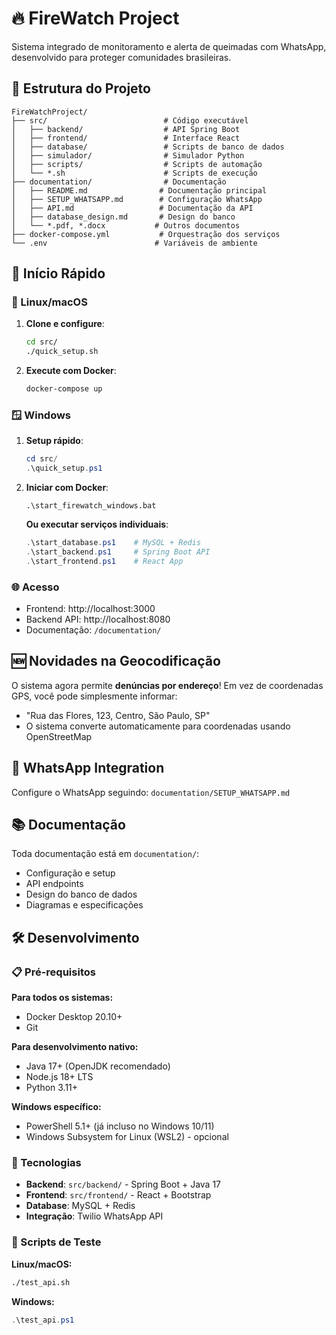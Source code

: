 # 🔥 FireWatch Project

Sistema integrado de monitoramento e alerta de queimadas com WhatsApp, desenvolvido para proteger comunidades brasileiras.

## 📁 Estrutura do Projeto

```
FireWatchProject/
├── src/                          # Código executável
│   ├── backend/                  # API Spring Boot
│   ├── frontend/                 # Interface React
│   ├── database/                 # Scripts de banco de dados
│   ├── simulador/                # Simulador Python
│   ├── scripts/                  # Scripts de automação
│   └── *.sh                      # Scripts de execução
├── documentation/                # Documentação
│   ├── README.md                # Documentação principal
│   ├── SETUP_WHATSAPP.md        # Configuração WhatsApp
│   ├── API.md                   # Documentação da API
│   ├── database_design.md       # Design do banco
│   └── *.pdf, *.docx           # Outros documentos
├── docker-compose.yml           # Orquestração dos serviços
└── .env                        # Variáveis de ambiente
```

## 🚀 Início Rápido

### 🐧 Linux/macOS
1. **Clone e configure**:
   ```bash
   cd src/
   ./quick_setup.sh
   ```

2. **Execute com Docker**:
   ```bash
   docker-compose up
   ```

### 🪟 Windows
1. **Setup rápido**:
   ```powershell
   cd src/
   .\quick_setup.ps1
   ```

2. **Iniciar com Docker**:
   ```batch
   .\start_firewatch_windows.bat
   ```

   **Ou executar serviços individuais**:
   ```powershell
   .\start_database.ps1    # MySQL + Redis
   .\start_backend.ps1     # Spring Boot API
   .\start_frontend.ps1    # React App
   ```

### 🌐 Acesso
- Frontend: http://localhost:3000
- Backend API: http://localhost:8080
- Documentação: `/documentation/`

## 🆕 Novidades na Geocodificação

O sistema agora permite **denúncias por endereço**! Em vez de coordenadas GPS, você pode simplesmente informar:
- "Rua das Flores, 123, Centro, São Paulo, SP"
- O sistema converte automaticamente para coordenadas usando OpenStreetMap

## 📱 WhatsApp Integration

Configure o WhatsApp seguindo: `documentation/SETUP_WHATSAPP.md`

## 📚 Documentação

Toda documentação está em `documentation/`:
- Configuração e setup
- API endpoints  
- Design do banco de dados
- Diagramas e especificações

## 🛠️ Desenvolvimento

### 📋 Pré-requisitos

**Para todos os sistemas:**
- Docker Desktop 20.10+
- Git

**Para desenvolvimento nativo:**
- Java 17+ (OpenJDK recomendado)
- Node.js 18+ LTS
- Python 3.11+

**Windows específico:**
- PowerShell 5.1+ (já incluso no Windows 10/11)
- Windows Subsystem for Linux (WSL2) - opcional

### 🔧 Tecnologias
- **Backend**: `src/backend/` - Spring Boot + Java 17
- **Frontend**: `src/frontend/` - React + Bootstrap
- **Database**: MySQL + Redis
- **Integração**: Twilio WhatsApp API

### 🧪 Scripts de Teste

**Linux/macOS:**
```bash
./test_api.sh
```

**Windows:**
```powershell
.\test_api.ps1
```
